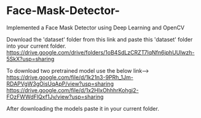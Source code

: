 # Face-Mask-Detector-
Implemented a Face Mask Detector using Deep Learning and OpenCV

Download the 'dataset' folder from this link and paste this 'dataset' folder into your current folder.
https://drive.google.com/drive/folders/1oB4SdLzCRZT7lqNfn6jphUUlwzh-5SkX?usp=sharing

To download two pretrained model use the below link-->
https://drive.google.com/file/d/1k21n3-9PRh_1Jm-RDAPVgW3gOisUqApP/view?usp=sharing
https://drive.google.com/file/d/1x2HIxOhhhrKohgj2-FOzFWWdFlQxf1Jv/view?usp=sharing

After downloading the models paste it in your current folder.
